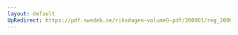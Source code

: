 ```yaml
---
layout: default
UpRedirect: https://pdf.swedeb.se/riksdagen-volumeG-pdf/200001/reg_200001/reg_200001_0265.pdf
---
```

